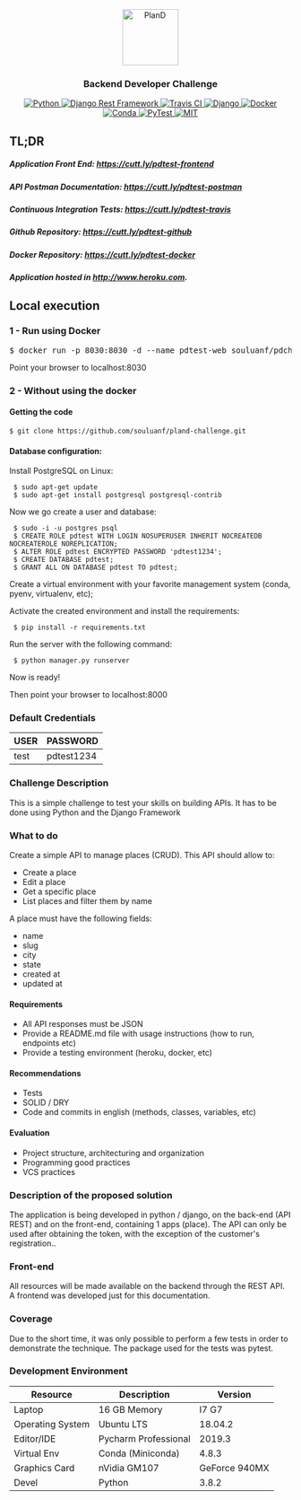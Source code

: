 <div align="center">
<a href="https://www.pland.com.br" target="_blank">
    <img src="https://i.imgur.com/oUJQvti.png" height="100px" alt="PlanD"/>
</a>

<h3>Backend Developer Challenge</h3>

<a href="https://www.python.org/" target="_blank">
  <img src="https://img.shields.io/badge/devel-Python-brightgreen" alt="Python"/>
</a>

<a href="https://www.django-rest-framework.org/" target="_blank">
  <img src="https://img.shields.io/badge/api-DRF-brightgreen" alt="Django Rest Framework"/>
</a>

<a href="https://travis-ci.com/" target="_blank">
  <img src="https://img.shields.io/badge/ci-Travis-brightgreen" alt="Travis CI"/>
</a>

<a href="https://www.djangoproject.com" target="_blank">
  <img src="https://img.shields.io/badge/main--framework-Django-brightgreen" alt="Django"/>
</a>

<a href="https://www.docker.com/" target="_blank">
  <img src="https://img.shields.io/badge/deploy-Docker|Heroku-brightgreen" alt="Docker"/>
</a>

<a href="https://docs.conda.io/en/latest/miniconda.html" target="_blank">
  <img src="https://img.shields.io/badge/venv-Conda-brightgreen" alt="Conda"/>
</a>

<a href="https://docs.pytest.org/en/latest/" target="_blank">
  <img src="https://img.shields.io/badge/coverage-PyTest-brightgreen" alt="PyTest"/>
</a>

<a href="https://opensource.org/licenses/MIT" target="_blank">
  <img src="https://img.shields.io/badge/license-MIT-brightgreen" alt="MIT"/>
</a>

</div>

## TL;DR
##### Application Front End: https://cutt.ly/pdtest-frontend
##### API Postman Documentation: https://cutt.ly/pdtest-postman
##### Continuous Integration Tests: https://cutt.ly/pdtest-travis
##### Github Repository: https://cutt.ly/pdtest-github
##### Docker Repository: https://cutt.ly/pdtest-docker
##### Application hosted in http://www.heroku.com.

## Local execution

### 1 - Run using Docker
<pre>
$ docker run -p 8030:8030 -d --name pdtest-web souluanf/pdchallenge:1.0
</pre>
Point your browser to localhost:8030

### 2 -  Without using the docker
#### Getting the code

```
$ git clone https://github.com/souluanf/pland-challenge.git
```
#### Database configuration:

Install PostgreSQL on Linux:
<pre>
<code> $ sudo apt-get update </code>
<code> $ sudo apt-get install postgresql postgresql-contrib</code></pre>

Now we go create a user and database:
<pre>
<code> $ sudo -i -u postgres psql</code>
<code> $ CREATE ROLE pdtest WITH LOGIN NOSUPERUSER INHERIT NOCREATEDB NOCREATEROLE NOREPLICATION;</code>
<code> $ ALTER ROLE pdtest ENCRYPTED PASSWORD 'pdtest1234';</code>
<code> $ CREATE DATABASE pdtest;</code>
<code> $ GRANT ALL ON DATABASE pdtest TO pdtest;</code>
</pre>

Create a virtual environment with your favorite management system (conda, pyenv, virtualenv, etc);

Activate the created environment and install the requirements:
<pre><code> $ pip install -r requirements.txt </code></pre>

Run the server with the following command:

<pre><code> $ python manager.py runserver </code></pre>
Now is ready!

Then point your browser to localhost:8000

###  Default Credentials

<table>
    <thead>
        <tr class="table100-head">
            <th class="column1">USER</th>
            <th class="column2">PASSWORD</th>
        </tr>
    </thead>
    <tbody>
            <tr>
                <td class="column1">test</td>
                <td class="column2">pdtest1234</td>
            </tr>
    </tbody>
</table>


###  Challenge Description
This is a simple challenge to test your skills on building APIs.
It has to be done using Python and the Django Framework

### What to do

Create a simple API to manage places (CRUD). This API should allow to:

- Create a place
- Edit a place
- Get a specific place
- List places and filter them by name

A place must have the following fields:

- name
- slug
- city
- state
- created at
- updated at

#### Requirements
- All API responses must be JSON
- Provide a README.md file with usage instructions (how to run, endpoints etc)
- Provide a testing environment (heroku, docker, etc)

#### Recommendations
- Tests
- SOLID / DRY
- Code and commits in english (methods, classes, variables, etc)

#### Evaluation
- Project structure, architecturing and organization
- Programming good practices
- VCS practices

### Description of the proposed solution
The application is being developed in python / django, on the back-end (API REST) ​​and on the front-end, containing 1 apps (place). The API can only be used after obtaining the token, with the exception of the customer's registration..

### Front-end
All resources will be made available on the backend through the REST API. A frontend was developed just for this documentation.


### Coverage
Due to the short time, it was only possible to perform a few tests in order to demonstrate the technique. The package used for the tests was pytest.

### Development Environment


<table>
    <thead>
        <tr class="table100-head">
            <th class="column1">Resource</th>
            <th class="column2">Description</th>
            <th class="column3">Version</th>
        </tr>
    </thead>
    <tbody>
            <tr>
                <td class="column1">Laptop</td>
                <td class="column2">16 GB Memory</td>
                <td class="column3">I7 G7</td>
            </tr>
            <tr>
                <td class="column1">Operating System</td>
                <td class="column2">Ubuntu LTS</td>
                <td class="column3">18.04.2</td>
            </tr>
            <tr>
                <td class="column1">Editor/IDE</td>
                <td class="column2">Pycharm Professional</td>
                <td class="column3">2019.3</td>
            </tr>
            <tr>
                <td class="column1">Virtual Env</td>
                <td class="column2">Conda (Miniconda) </td>
                <td class="column3">4.8.3</td>
            </tr>
            <tr>
                <td class="column1">Graphics Card</td>
                <td class="column2">nVidia GM107 </td>
                <td class="column3">GeForce 940MX</td>
            </tr>
            <tr>
                <td class="column1">Devel</td>
                <td class="column2">Python</td>
                <td class="column3">3.8.2</td>
            </tr>
    </tbody>
</table>
